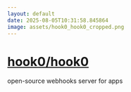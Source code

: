```yaml
---
layout: default
date: 2025-08-05T10:31:58.845864
image: assets/hook0_hook0_cropped.png
---
```


# [hook0/hook0](https://github.com/hook0/hook0)

open-source webhooks server for apps
